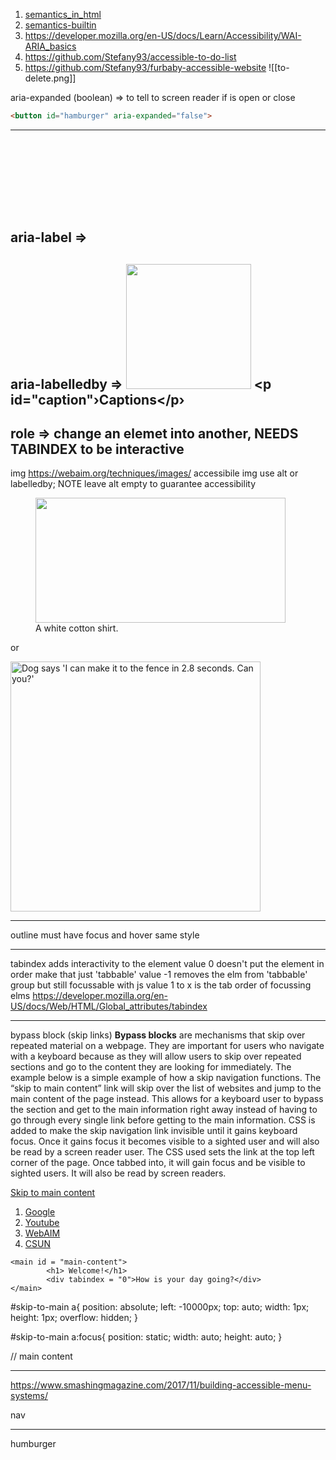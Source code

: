 1. [semantics_in_html](https://developer.mozilla.org/en-US/docs/Glossary/Semantics#semantics_in_html)
2. [semantics-builtin](https://web.dev/semantics-builtin/)
3. https://developer.mozilla.org/en-US/docs/Learn/Accessibility/WAI-ARIA_basics
4. https://github.com/Stefany93/accessible-to-do-list
5. https://github.com/Stefany93/furbaby-accessible-website
![[to-delete.png]]

aria-expanded (boolean) => to tell to screen reader if is open or close
```html
<button id="hamburger" aria-expanded="false">
```



---
aria-label => <svg> insie <a> insert aria-label in svg to describe the svg icon
<a href="https://www.instagram.com"> <svg version="1.1" aria-label="Follow company on Instagram"  xmlns="http://www.w3.org/2000/svg" xmlns:xlink="http://www.w.org/1999/Xlink" width="32" height="32" viewBox="0 0 16 16">*</svg> </a>
---
aria-labelledby => 
<img src="https://images.unsplash.com/photo- 1563046937-9824d5725660?ixlib=rb-1.2.1&q=85&fm=jpg&crop=entropy&cs=srgb&ixid= eyJhcHBfawQiojEoNTg5 fQ" alt="" aria-labelledby="caption" width="200"> <p id="caption"›Captions</p› 
---
role => change an elemet into another, NEEDS TABINDEX to be interactive
---
img 
https://webaim.org/techniques/images/ accessibile img
use alt or labelledby; NOTE leave alt empty to guarantee accessibility 
<figure>
<img src="https://images.unsplas h.com/photo-1489345745021- 740d36bbda21?ixlib=rb-1.2.1&q=85&fm=jpg&crop=entr opy&cs=srgb&ixid=eyJhcHBfawQiOjEONTg5fQ" alt="" aria- labelledby="caption" width="400" height="200"> <figcaption id="caption"> A white cotton shirt. </figcaption></figure>

or 

<img src="https://images.unsplas h.com/photo-1554597998- 97267a7?bob?ixlib=rb-1.2.1&q=85&fm=jpg&crop=entr opy&cs=srgb&ixid=eyJhcHBfawQiojEONT8sfQ" alt="Dog says 'I can make it to the fence in 2.8 seconds. Can you?'" width="400" height="400">

---
outline must have
focus and hover same style


---

tabindex  adds interactivity to the element
value 0 doesn't put the element in order make that just 'tabbable' 
value -1 removes the elm from 'tabbable'  group but still focussable with js
value 1 to x is the tab order of focussing elms
https://developer.mozilla.org/en-US/docs/Web/HTML/Global_attributes/tabindex

---

bypass block (skip links)
**Bypass blocks** are mechanisms that skip over repeated material on a webpage. They are important for users who navigate with a keyboard because as they will allow users to skip over repeated sections and go to the content they are looking for immediately.
The example below is a simple example of how a skip navigation functions. The “skip to main content” link will skip over the list of websites and jump to the main content of the page instead. This allows for a keyboard user to bypass the section and get to the main information right away instead of having to go through every single link before getting to the main information.
CSS is added to make the skip navigation link invisible until it gains keyboard focus. Once it gains focus it becomes visible to a sighted user and will also be read by a screen reader user. The CSS used sets the link at the top left corner of the page. Once tabbed into, it will gain focus and be visible to sighted users. It will also be read by screen readers.
<body>
    <div id = "skip-to-main">
        <a href = "#main-content">Skip to main content</a>
    </div>
    <nav>
        <ol>
            <li><a href = "https://www.google.com" target = "_blank">Google</a></li>
            <li><a href = "https://www.youtube.com" target ="_blank">Youtube</a></li>
            <li><a href = "https://www.webaim.org" target = "_blank">WebAIM</a></li>
            <li><a href = "https://www.csun.edu" target ="_blank">CSUN</a></li>
        </ol>
    </nav>
 
    <main id = "main-content">
            <h1> Welcome!</h1>
            <div tabindex = "0">How is your day going?</div>
    </main>
</body>

#skip-to-main a{
	position: absolute;
	left: -10000px;
	top: auto;
	width: 1px;
	height: 1px;
	overflow: hidden;
}

#skip-to-main a:focus{
	position: static;
	width: auto;
	height: auto;
}




<style>
  .skip a{
  position:absolute;
  left:10000px;
  top:auto;
  width:1px;
  height:1px;
  overflow:hidden;
  font-size:2em;
  background:white;
  font-weight: bold;
  display:block;
  padding:10px;
}

.skip a:focus{
  position:static;
  width:auto;
  height:auto;
}

</style>

<div class="skip"><a href="#content">Skip to Main Content</a></div>
<main id="content">
  // main content 
</main>

---
https://www.smashingmagazine.com/2017/11/building-accessible-menu-systems/

nav


---
humburger


